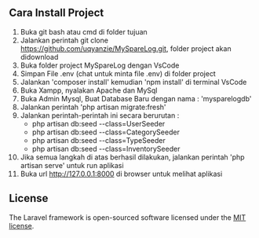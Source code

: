 ## Cara Install Project

1. Buka git bash atau cmd di folder tujuan
2. Jalankan perintah git clone https://github.com/uqyanzie/MySpareLog.git, folder project akan didownload
3. Buka folder project MySpareLog dengan VsCode
4. Simpan File .env (chat untuk minta file .env) di folder project
5. Jalankan 'composer install' kemudian 'npm install' di terminal VsCode
6. Buka Xampp, nyalakan Apache dan MySql
7. Buka Admin Mysql, Buat Database Baru dengan nama : 'mysparelogdb'
8. Jalankan perintah 'php artisan migrate:fresh'
9. Jalankan perintah-perintah ini secara berurutan :
    - php artisan db:seed --class=UserSeeder
    - php artisan db:seed --class=CategorySeeder
    - php artisan db:seed --class=TypeSeeder      
    - php artisan db:seed --class=InventorySeeder  
10. Jika semua langkah di atas berhasil dilakukan, jalankan perintah 'php artisan serve' untuk run aplikasi
11. Buka url http://127.0.0.1:8000 di browser untuk melihat aplikasi 
    
## License

The Laravel framework is open-sourced software licensed under the [MIT license](https://opensource.org/licenses/MIT).
